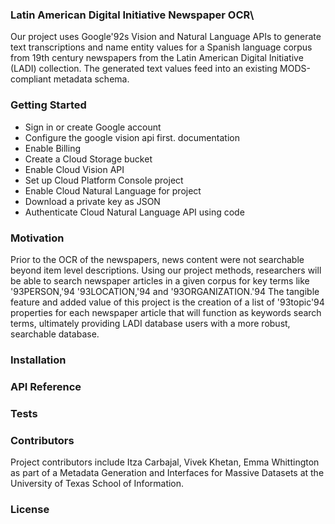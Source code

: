 
### Latin American Digital Initiative Newspaper OCR\

Our project uses Google\'92s Vision and Natural Language APIs to generate text transcriptions and name entity values for a Spanish language corpus from 19th century newspapers from the Latin American Digital Initiative (LADI) collection. The generated text values feed into an existing MODS-compliant metadata schema. 

### Getting Started

- Sign in or create Google account
- Configure the google vision api first. documentation 
- Enable Billing
- Create a Cloud Storage bucket
- Enable Cloud Vision API
- Set up Cloud Platform Console project
- Enable Cloud Natural Language for project
- Download a private key as JSON
- Authenticate Cloud Natural Language API using code

### Motivation

Prior to the OCR of the newspapers, news content were not searchable beyond item level descriptions. Using our project methods, researchers will be able to search newspaper articles in a given corpus for key terms like \'93PERSON,\'94 \'93LOCATION,\'94 and \'93ORGANIZATION.\'94 The tangible feature and added value of this project is the creation of a list of \'93topic\'94 properties for each newspaper article that will function as keywords search terms, ultimately providing LADI database users with a more robust, searchable database.  

### Installation

### API Reference


### Tests


### Contributors

Project contributors include Itza Carbajal, Vivek Khetan, Emma Whittington as part of a Metadata Generation and Interfaces for Massive Datasets at the University of Texas School of Information.


### License